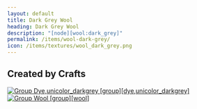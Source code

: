 ```yaml
---
layout: default
title: Dark Grey Wool
heading: Dark Grey Wool
description: "[node][wool:dark_grey]"
permalink: /items/wool-dark-grey/
icon: /items/textures/wool_dark_grey.png
---
```



## Created by Crafts

<div class="craft">
    <div>
        <span><a href="{{site.baseurl}}/items/group_dye,unicolor_darkgrey/"><img src="{{site.baseurl}}/assets/img/items/group.png" data-toggle="tooltip" title="Group Dye,unicolor_darkgrey [group][dye,unicolor_darkgrey]"></a></span>
        <span><a href="{{site.baseurl}}/items/group_wool/"><img src="{{site.baseurl}}/assets/img/items/group.png" data-toggle="tooltip" title="Group Wool [group][wool]"></a></span>
        <span></span>
    </div>
    <div>
        <span></span>
        <span></span>
        <span></span>
    </div>
    <div>
        <span></span>
        <span></span>
        <span></span>
    </div>
</div>

